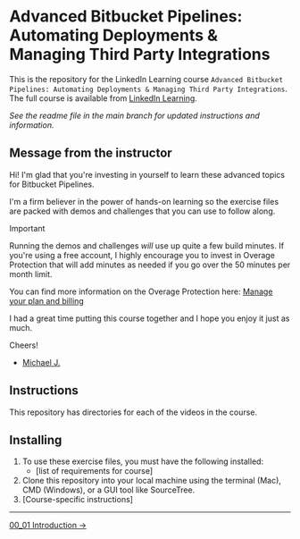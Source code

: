 # Advanced Bitbucket Pipelines: Automating Deployments & Managing Third Party Integrations

This is the repository for the LinkedIn Learning course `Advanced Bitbucket Pipelines: Automating Deployments & Managing Third Party Integrations`. The full course is available from [LinkedIn Learning][lil-course-url].

_See the readme file in the main branch for updated instructions and information._

## Message from the instructor

Hi! I'm glad that you're investing in yourself to learn these advanced topics for Bitbucket Pipelines.

I'm a firm believer in the power of hands-on learning so the exercise files are packed with demos and challenges that you can use to follow along.

> [!IMPORTANT]
> Running the demos and challenges _will_ use up quite a few build minutes. If you're using a free account, I highly encourage you to invest in Overage Protection that will add minutes as needed if you go over the 50 minutes per month limit.
>
> You can find more information on the Overage Protection here: [Manage your plan and billing](https://support.atlassian.com/bitbucket-cloud/docs/manage-your-plan-and-billing/)

I had a great time putting this course together and I hope you enjoy it just as much.

Cheers!

- [Michael J.](https://www.linkedin.com/in/michaelpjenkins/)

## Instructions

This repository has directories for each of the videos in the course.



## Installing

1. To use these exercise files, you must have the following installed:
	- [list of requirements for course]
2. Clone this repository into your local machine using the terminal (Mac), CMD (Windows), or a GUI tool like SourceTree.
3. [Course-specific instructions]


[0]: # (Replace these placeholder URLs with actual course URLs)

[lil-course-url]: https://www.linkedin.com/learning/
[lil-thumbnail-url]: http://

<!-- FooterStart -->
---
[00_01 Introduction →](ch0_intro/00_01_introduction/README.md)
<!-- FooterEnd -->
